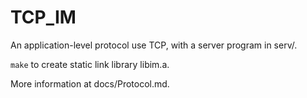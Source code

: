 # TCP_IM
An application-level protocol use TCP, with a server program in serv/.

```make``` to create static link library libim.a.

More information at docs/Protocol.md.
